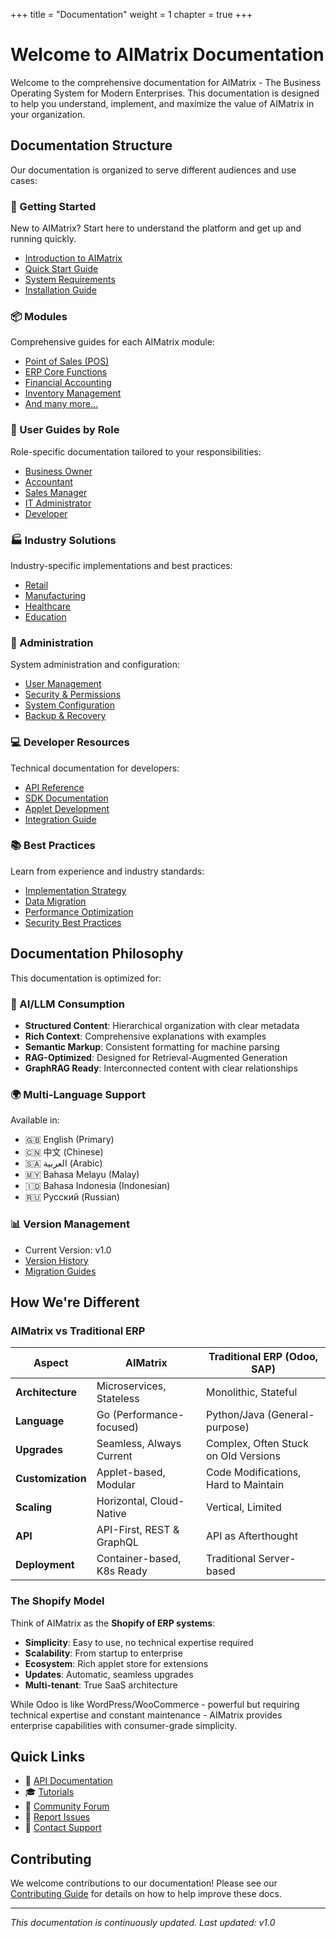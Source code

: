 +++
title = "Documentation"
weight = 1
chapter = true
+++

# Welcome to AIMatrix Documentation

Welcome to the comprehensive documentation for AIMatrix - The Business Operating System for Modern Enterprises. This documentation is designed to help you understand, implement, and maximize the value of AIMatrix in your organization.

## Documentation Structure

Our documentation is organized to serve different audiences and use cases:

### 🚀 Getting Started
New to AIMatrix? Start here to understand the platform and get up and running quickly.
- [Introduction to AIMatrix](/docs/getting-started/introduction/)
- [Quick Start Guide](/docs/getting-started/quickstart/)
- [System Requirements](/docs/getting-started/requirements/)
- [Installation Guide](/docs/getting-started/installation/)

### 📦 Modules
Comprehensive guides for each AIMatrix module:
- [Point of Sales (POS)](/docs/modules/pos/)
- [ERP Core Functions](/docs/modules/erp-core/)
- [Financial Accounting](/docs/modules/financial-accounting/)
- [Inventory Management](/docs/modules/inventory/)
- [And many more...](/docs/modules/)

### 👥 User Guides by Role
Role-specific documentation tailored to your responsibilities:
- [Business Owner](/docs/user-guides/business-owner/)
- [Accountant](/docs/user-guides/accountant/)
- [Sales Manager](/docs/user-guides/sales-manager/)
- [IT Administrator](/docs/user-guides/it-administrator/)
- [Developer](/docs/user-guides/developer/)

### 🏭 Industry Solutions
Industry-specific implementations and best practices:
- [Retail](/docs/industry-solutions/retail/)
- [Manufacturing](/docs/industry-solutions/manufacturing/)
- [Healthcare](/docs/industry-solutions/healthcare/)
- [Education](/docs/industry-solutions/education/)

### 🔧 Administration
System administration and configuration:
- [User Management](/docs/administration/user-management/)
- [Security & Permissions](/docs/administration/security/)
- [System Configuration](/docs/administration/configuration/)
- [Backup & Recovery](/docs/administration/backup/)

### 💻 Developer Resources
Technical documentation for developers:
- [API Reference](/api/)
- [SDK Documentation](/docs/developer/sdk/)
- [Applet Development](/docs/developer/applets/)
- [Integration Guide](/docs/developer/integration/)

### 📚 Best Practices
Learn from experience and industry standards:
- [Implementation Strategy](/docs/best-practices/implementation/)
- [Data Migration](/docs/best-practices/migration/)
- [Performance Optimization](/docs/best-practices/performance/)
- [Security Best Practices](/docs/best-practices/security/)

## Documentation Philosophy

This documentation is optimized for:

### 🤖 AI/LLM Consumption
- **Structured Content**: Hierarchical organization with clear metadata
- **Rich Context**: Comprehensive explanations with examples
- **Semantic Markup**: Consistent formatting for machine parsing
- **RAG-Optimized**: Designed for Retrieval-Augmented Generation
- **GraphRAG Ready**: Interconnected content with clear relationships

### 🌍 Multi-Language Support
Available in:
- 🇬🇧 English (Primary)
- 🇨🇳 中文 (Chinese)
- 🇸🇦 العربية (Arabic)
- 🇲🇾 Bahasa Melayu (Malay)
- 🇮🇩 Bahasa Indonesia (Indonesian)
- 🇷🇺 Русский (Russian)

### 📊 Version Management
- Current Version: v1.0
- [Version History](/docs/release-notes/)
- [Migration Guides](/docs/release-notes/migration/)

## How We're Different

### AIMatrix vs Traditional ERP

| Aspect | AIMatrix | Traditional ERP (Odoo, SAP) |
|--------|-----------|----------------------------|
| **Architecture** | Microservices, Stateless | Monolithic, Stateful |
| **Language** | Go (Performance-focused) | Python/Java (General-purpose) |
| **Upgrades** | Seamless, Always Current | Complex, Often Stuck on Old Versions |
| **Customization** | Applet-based, Modular | Code Modifications, Hard to Maintain |
| **Scaling** | Horizontal, Cloud-Native | Vertical, Limited |
| **API** | API-First, REST & GraphQL | API as Afterthought |
| **Deployment** | Container-based, K8s Ready | Traditional Server-based |

### The Shopify Model

Think of AIMatrix as the **Shopify of ERP systems**:
- **Simplicity**: Easy to use, no technical expertise required
- **Scalability**: From startup to enterprise
- **Ecosystem**: Rich applet store for extensions
- **Updates**: Automatic, seamless upgrades
- **Multi-tenant**: True SaaS architecture

While Odoo is like WordPress/WooCommerce - powerful but requiring technical expertise and constant maintenance - AIMatrix provides enterprise capabilities with consumer-grade simplicity.

## Quick Links

- 📖 [API Documentation](/api/)
- 🎓 [Tutorials](/tutorials/)
- 💬 [Community Forum](https://forum.aimatrix.com)
- 🐛 [Report Issues](https://github.com/aimatrix/aimatrix/issues)
- 📧 [Contact Support](mailto:support@aimatrix.com)

## Contributing

We welcome contributions to our documentation! Please see our [Contributing Guide](/docs/contributing/) for details on how to help improve these docs.

---

*This documentation is continuously updated. Last updated: v1.0*